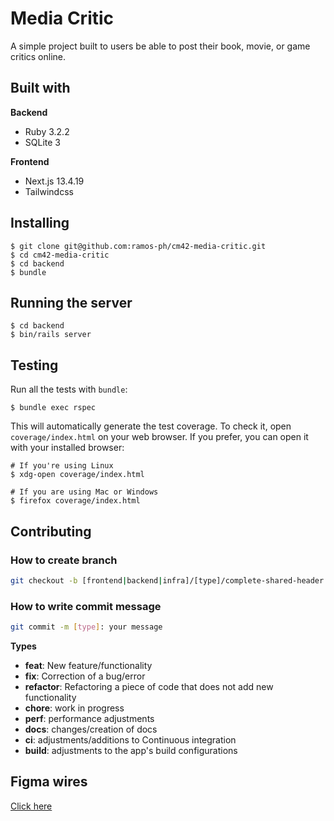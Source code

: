 # Media Critic

A simple project built to users be able to post their book, movie, or game critics online.

## Built with

**Backend**
- Ruby 3.2.2
- SQLite 3

**Frontend**
- Next.js 13.4.19
- Tailwindcss

## Installing

```
$ git clone git@github.com:ramos-ph/cm42-media-critic.git
$ cd cm42-media-critic
$ cd backend
$ bundle
```

## Running the server

```
$ cd backend
$ bin/rails server
```

## Testing

Run all the tests with `bundle`:

```
$ bundle exec rspec
```

This will automatically generate the test coverage. To check it, open `coverage/index.html` on your web browser. If you prefer, you can open it with your installed browser:

```
# If you're using Linux
$ xdg-open coverage/index.html

# If you are using Mac or Windows
$ firefox coverage/index.html
```

## Contributing

### How to create branch

```sh
git checkout -b [frontend|backend|infra]/[type]/complete-shared-header
```

### How to write commit message

```sh
git commit -m [type]: your message
```

**Types**
- **feat**: New feature/functionality
- **fix**:  Correction of a bug/error
- **refactor**: Refactoring a piece of code that does not add new functionality
- **chore**: work in progress
- **perf**: performance adjustments
- **docs**: changes/creation of docs
- **ci**: adjustments/additions to Continuous integration
- **build**: adjustments to the app's build configurations

## Figma wires

[Click here](https://www.figma.com/file/t4GIPRiWWJf9htg5Qv9cQT/cm42-media-critic?type=design&node-id=0%3A1&mode=design&t=QHgPcB6sbZQh6LaU-1)
